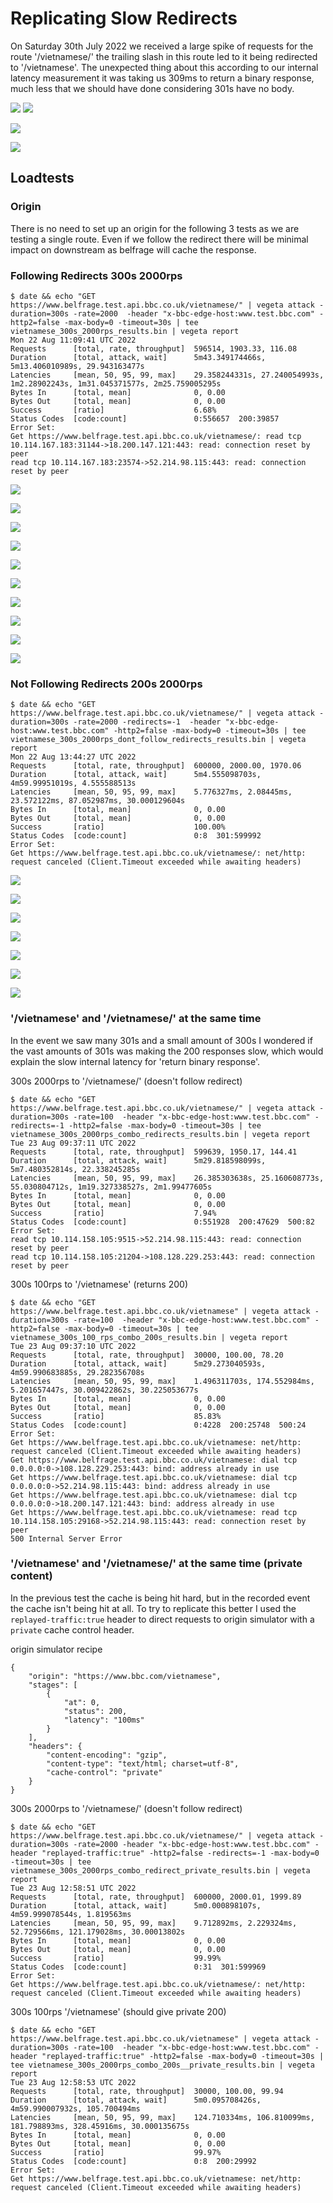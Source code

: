 # Replicating Slow Redirects
On Saturday 30th July 2022 we received a large spike of requests for the route '/vietnamese/' the trailing slash in this route led to it being redirected to '/vietnamese'.
The unexpected thing about this according to our internal latency measurement it was taking us 309ms to return a binary response, much less that we should have done considering 301s have no body.

![](./img/2022-08-22-replicate-slow-redirects/vietnamese-event-responses.png)
![](./img/2022-08-22-replicate-slow-redirects/vietnamese-event-simorgh-responses.png)

![](./img/2022-08-22-replicate-slow-redirects/vietnamese-event-cache-cpu.png)

![](./img/2022-08-22-replicate-slow-redirects/vietnamese-event-internal-latency-tooltip.png)

## Loadtests

### Origin
There is no need to set up an origin for the following 3 tests as we are testing a single route. Even if we follow the redirect there will be minimal impact on downstream as belfrage will cache the response.

### Following Redirects 300s 2000rps
```
$ date && echo "GET https://www.belfrage.test.api.bbc.co.uk/vietnamese/" | vegeta attack -duration=300s -rate=2000  -header "x-bbc-edge-host:www.test.bbc.com" -http2=false -max-body=0 -timeout=30s | tee vietnamese_300s_2000rps_results.bin | vegeta report
Mon 22 Aug 11:09:41 UTC 2022
Requests      [total, rate, throughput]  596514, 1903.33, 116.08
Duration      [total, attack, wait]      5m43.349174466s, 5m13.406010989s, 29.943163477s
Latencies     [mean, 50, 95, 99, max]    29.358244331s, 27.240054993s, 1m2.28902243s, 1m31.045371577s, 2m25.759005295s
Bytes In      [total, mean]              0, 0.00
Bytes Out     [total, mean]              0, 0.00
Success       [ratio]                    6.68%
Status Codes  [code:count]               0:556657  200:39857
Error Set:
Get https://www.belfrage.test.api.bbc.co.uk/vietnamese/: read tcp 10.114.167.183:31144->18.200.147.121:443: read: connection reset by peer
read tcp 10.114.167.183:23574->52.214.98.115:443: read: connection reset by peer
```

![](./img/2022-08-22-replicate-slow-redirects/vietnamese-300s-2000rps-responses.png)

![](./img/2022-08-22-replicate-slow-redirects/vietnamese-300s-2000rps-simorgh-responses.png)

![](./img/2022-08-22-replicate-slow-redirects/vietnamese-300s-2000rps-simorgh-timings.png)

![](./img/2022-08-22-replicate-slow-redirects/vietnamese-300s-2000rps-mozart-simorgh-responses.png)

![](./img/2022-08-22-replicate-slow-redirects/vietnamese-300s-2000rps-mozart-simorgh-timings.png)

![](./img/2022-08-22-replicate-slow-redirects/vietnamese-300s-2000rps-cpu.png)

![](./img/2022-08-22-replicate-slow-redirects/vietnamese-300s-2000rps-cache.png)

![](./img/2022-08-22-replicate-slow-redirects/vietnamese-300s-2000rps-pool.png)

![](./img/2022-08-22-replicate-slow-redirects/vietnamese-300s-2000rps-internal-latency.png)

![](./img/2022-08-22-replicate-slow-redirects/vietnamese-300s-2000rps-internal-latency-tooltip.png)

### Not Following Redirects 200s 2000rps
```
$ date && echo "GET https://www.belfrage.test.api.bbc.co.uk/vietnamese/" | vegeta attack -duration=300s -rate=2000 -redirects=-1  -header "x-bbc-edge-host:www.test.bbc.com" -http2=false -max-body=0 -timeout=30s | tee vietnamese_300s_2000rps_dont_follow_redirects_results.bin | vegeta report
Mon 22 Aug 13:44:27 UTC 2022
Requests      [total, rate, throughput]  600000, 2000.00, 1970.06
Duration      [total, attack, wait]      5m4.555098703s, 4m59.99951019s, 4.555588513s
Latencies     [mean, 50, 95, 99, max]    5.776327ms, 2.08445ms, 23.572122ms, 87.052987ms, 30.000129604s
Bytes In      [total, mean]              0, 0.00
Bytes Out     [total, mean]              0, 0.00
Success       [ratio]                    100.00%
Status Codes  [code:count]               0:8  301:599992
Error Set:
Get https://www.belfrage.test.api.bbc.co.uk/vietnamese/: net/http: request canceled (Client.Timeout exceeded while awaiting headers)
```

![](./img/2022-08-22-replicate-slow-redirects/vietnamese-300s-2000rps-no-follow-redirects-responses.png)

![](./img/2022-08-22-replicate-slow-redirects/vietnamese-300s-2000rps-no-follow-redirects-simorgh-responses.png)

![](./img/2022-08-22-replicate-slow-redirects/vietnamese-300s-2000rps-no-follow-redirects-cpu.png)

![](./img/2022-08-22-replicate-slow-redirects/vietnamese-300s-2000rps-no-follow-redirects-cache.png)

![](./img/2022-08-22-replicate-slow-redirects/vietnamese-300s-2000rps-no-follow-redirects-pool.png)

![](./img/2022-08-22-replicate-slow-redirects/vietnamese-300s-2000rps-no-follow-redirects-internal-latency.png)

![](./img/2022-08-22-replicate-slow-redirects/vietnamese-300s-2000rps-no-follow-redirects-internal-latency-tooltip.png)

### '/vietnamese' and '/vietnamese/' at the same time
In the event we saw many 301s and a small amount of 300s I wondered if the vast amounts of 301s was making the 200 responses slow, which would explain the slow internal latency for 'return binary response'.

300s 2000rps to '/vietnamese/' (doesn't follow redirect)
```
$ date && echo "GET https://www.belfrage.test.api.bbc.co.uk/vietnamese/" | vegeta attack -duration=300s -rate=100  -header "x-bbc-edge-host:www.test.bbc.com" -redirects=-1 -http2=false -max-body=0 -timeout=30s | tee vietnamese_300s_2000rps_combo_redirects_results.bin | vegeta report
Tue 23 Aug 09:37:11 UTC 2022
Requests      [total, rate, throughput]  599639, 1950.17, 144.41
Duration      [total, attack, wait]      5m29.818598099s, 5m7.480352814s, 22.338245285s
Latencies     [mean, 50, 95, 99, max]    26.385303638s, 25.160608773s, 55.030804712s, 1m19.327338527s, 2m1.99477605s
Bytes In      [total, mean]              0, 0.00
Bytes Out     [total, mean]              0, 0.00
Success       [ratio]                    7.94%
Status Codes  [code:count]               0:551928  200:47629  500:82
Error Set:
read tcp 10.114.158.105:9515->52.214.98.115:443: read: connection reset by peer
read tcp 10.114.158.105:21204->108.128.229.253:443: read: connection reset by peer
```


300s 100rps to '/vietnamese' (returns 200)
```
$ date && echo "GET https://www.belfrage.test.api.bbc.co.uk/vietnamese" | vegeta attack -duration=300s -rate=100  -header "x-bbc-edge-host:www.test.bbc.com" -http2=false -max-body=0 -timeout=30s | tee vietnamese_300s_100_rps_combo_200s_results.bin | vegeta report
Tue 23 Aug 09:37:10 UTC 2022
Requests      [total, rate, throughput]  30000, 100.00, 78.20
Duration      [total, attack, wait]      5m29.273040593s, 4m59.990683885s, 29.282356708s
Latencies     [mean, 50, 95, 99, max]    1.496311703s, 174.552984ms, 5.201657447s, 30.009422862s, 30.225053677s
Bytes In      [total, mean]              0, 0.00
Bytes Out     [total, mean]              0, 0.00
Success       [ratio]                    85.83%
Status Codes  [code:count]               0:4228  200:25748  500:24
Error Set:
Get https://www.belfrage.test.api.bbc.co.uk/vietnamese: net/http: request canceled (Client.Timeout exceeded while awaiting headers)
Get https://www.belfrage.test.api.bbc.co.uk/vietnamese: dial tcp 0.0.0.0:0->108.128.229.253:443: bind: address already in use
Get https://www.belfrage.test.api.bbc.co.uk/vietnamese: dial tcp 0.0.0.0:0->52.214.98.115:443: bind: address already in use
Get https://www.belfrage.test.api.bbc.co.uk/vietnamese: dial tcp 0.0.0.0:0->18.200.147.121:443: bind: address already in use
Get https://www.belfrage.test.api.bbc.co.uk/vietnamese: read tcp 10.114.158.105:29168->52.214.98.115:443: read: connection reset by peer
500 Internal Server Error
```


### '/vietnamese' and '/vietnamese/' at the same time (private content)
In the previous test the cache is being hit hard, but in the recorded event the cache isn't being hit at all. To try to replicate this better I used the `replayed-traffic:true` header to direct requests to origin simulator with a `private` cache control header.

origin simulator recipe
```
{
    "origin": "https://www.bbc.com/vietnamese",
    "stages": [
        {
            "at": 0,
            "status": 200,
            "latency": "100ms"
        }
    ],
    "headers": {
        "content-encoding": "gzip",
        "content-type": "text/html; charset=utf-8",
        "cache-control": "private"
    }
}
```


300s 2000rps to '/vietnamese/' (doesn't follow redirect)
```
$ date && echo "GET https://www.belfrage.test.api.bbc.co.uk/vietnamese/" | vegeta attack -duration=300s -rate=2000 -header "x-bbc-edge-host:www.test.bbc.com" -header "replayed-traffic:true" -http2=false -redirects=-1 -max-body=0 -timeout=30s | tee vietnamese_300s_2000rps_combo_redirect_private_results.bin | vegeta report
Tue 23 Aug 12:58:51 UTC 2022
Requests      [total, rate, throughput]  600000, 2000.01, 1999.89
Duration      [total, attack, wait]      5m0.000898107s, 4m59.999078544s, 1.819563ms
Latencies     [mean, 50, 95, 99, max]    9.712892ms, 2.229324ms, 52.729566ms, 121.179028ms, 30.00013802s
Bytes In      [total, mean]              0, 0.00
Bytes Out     [total, mean]              0, 0.00
Success       [ratio]                    99.99%
Status Codes  [code:count]               0:31  301:599969
Error Set:
Get https://www.belfrage.test.api.bbc.co.uk/vietnamese/: net/http: request canceled (Client.Timeout exceeded while awaiting headers)
```

300s 100rps '/vietnamese' (should give private 200)
```
$ date && echo "GET https://www.belfrage.test.api.bbc.co.uk/vietnamese" | vegeta attack -duration=300s -rate=100  -header "x-bbc-edge-host:www.test.bbc.com" -header "replayed-traffic:true" -http2=false -max-body=0 -timeout=30s | tee vietnamese_300s_2000rps_combo_200s__private_results.bin | vegeta report
Tue 23 Aug 12:58:53 UTC 2022
Requests      [total, rate, throughput]  30000, 100.00, 99.94
Duration      [total, attack, wait]      5m0.095708426s, 4m59.990007932s, 105.700494ms
Latencies     [mean, 50, 95, 99, max]    124.710334ms, 106.810099ms, 181.798893ms, 328.45916ms, 30.000135675s
Bytes In      [total, mean]              0, 0.00
Bytes Out     [total, mean]              0, 0.00
Success       [ratio]                    99.97%
Status Codes  [code:count]               0:8  200:29992
Error Set:
Get https://www.belfrage.test.api.bbc.co.uk/vietnamese: net/http: request canceled (Client.Timeout exceeded while awaiting headers)
```




